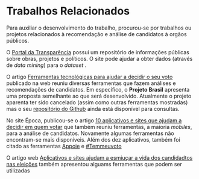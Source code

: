 # Trabalhos Relacionados

Para auxiliar o desenvolvimento do trabalho, procurou-se por trabalhos ou projetos relacionados à recomendação e análise de candidatos à orgãos públicos.

O [Portal da Transparência](https://www.transparencia.org.br/) possui um repositório de informações públicas sobre obras, projetos e políticos. O site pode ajudar a obter dados (através de *data mining*) para o *dataset* .

O artigo [Ferramentas tecnológicas para ajudar a decidir o seu voto](https://tecnoblog.net/163880/eleicoes-aplicativos-votos/) publicado na web reuniu diversas ferramentas que fazem análises e recomendações de candidatos. Em específico, o **Projeto Brasil** apresenta uma proposta semelhante ao que será desenvolvido. Atualmente o projeto aparenta ter sido cancelado (assim como outras ferramentas mostradas) mas o seu [repositório do Github](https://github.com/ProjetoBrasil) ainda está disponível para consultas.

No site Época, publicou-se o artigo [10 aplicativos e sites que ajudam a decidir em quem votar](https://epocanegocios.globo.com/Informacao/Acao/noticia/2014/10/10-aplicativos-e-sites-que-ajudam-decidir-em-quem-votar.html) que também reuniu ferramentas, a maioria *mobiles*, para a análise de candidatos. Novamente algumas ferramentas não encontram-se mais disponíveis. Além dos dez aplicativos, também foi citado as ferramentas [Appoie](https://www.appoie.com/) e [#Temmeuvoto](https://temmeuvoto.com/) 

O artigo web [Aplicativos e sites ajudam a esmiuçar a vida dos candidadtos nas eleições](https://www.em.com.br/app/noticia/tecnologia/2014/09/25/interna_tecnologia,572574/aplicativos-e-sites-ajudam-a-esmiucar-a-vida-dos-candidatos-nas-eleicoes.shtml) também apresentou alguams ferramentas que podem ser utilizadas